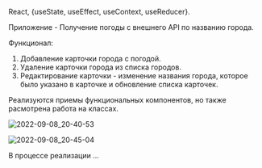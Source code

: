React, {useState, useEffect, useContext, useReducer}.

Приложение - Получение погоды с внешнего API по названию города.

Функционал: 
1. Добавление карточки города с погодой.
2. Удаление карточки города из списка городов.
3. Редактирование карточки - изменение названия города, которое было указано в карточке и обновление списка карточек.

Реализуются приемы функциональных компонентов, но также расмотрена работа на классах. 

![2022-09-08_20-40-53](https://user-images.githubusercontent.com/101303690/189137496-8daba639-b31a-4be7-a312-6de8ea740d26.png)

![2022-09-08_20-45-04](https://user-images.githubusercontent.com/101303690/189138412-f8d17bb2-b875-4bd5-a513-d6c3211faf91.png)


В процессе реализации ...
